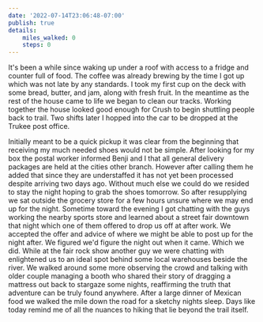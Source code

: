 ```yaml
---
date: '2022-07-14T23:06:48-07:00'
publish: true
details:
    miles_walked: 0
    steps: 0
---
```

It's been a while since waking up under a roof with access to a fridge and counter full of food. The coffee was already brewing by the time I got up which was not late by any standards. I took my first cup on the deck with some bread, butter, and jam, along with fresh fruit.  In the meantime as the rest of the house came to life we began to clean our tracks. Working together the house looked good enough for Crush to begin shuttling people back to trail. Two shifts later I hopped into the car to be dropped at the Trukee post office.

Initially meant to be a quick pickup it was clear from the beginning that receiving my much needed shoes would not be simple. After looking for my box the postal worker informed Benji and I that all general delivery packages are held at the cities other branch. However after calling them he added that since they are understaffed it has not yet been processed despite arriving two days ago. Without much else we could do we resided to stay the night hoping to grab the shoes tomorrow. So after resupplying we sat outside the grocery store for a few hours unsure where we may end up for the night. Sometime toward the evening I got chatting with the guys working the nearby sports store and learned about a street fair downtown that night which one of them offered to drop us off at after work. We accepted the offer and advice of where we might be able to post up for the night after. We figured we'd figure the night out when it came. Which we did. While at the fair rock show another guy we were chatting with enlightened us to an ideal spot behind some local warehouses beside the river. We walked around some more observing the crowd and talking with older couple managing a booth who shared their story of dragging a mattress out back to stargaze some nights, reaffirming the truth that adventure can be truly found anywhere. After a large dinner of Mexican food we walked the mile down the road for a sketchy nights sleep. Days like today remind me of all the nuances to hiking that lie beyond the trail itself.